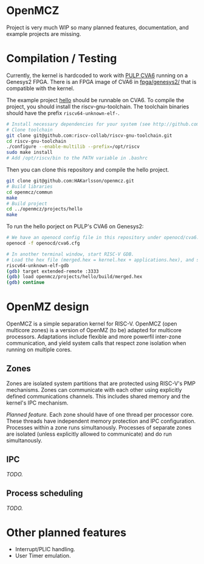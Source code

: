 # OpenMCZ

Project is very much WIP so many planned features, documentation, and example projects are missing.

# Compilation / Testing

Currently, the kernel is hardcoded to work with [PULP
CVA6](http://github.com/pulp-platform/cva6) running on a Genesys2 FPGA. There
is an FPGA image of CVA6 in [fpga/genesys2/](fpga/genesys2/) that is compatible
with the kernel.


The example project [hello](projects/hello) should be runnable on CVA6.
To compile the project, you should install the riscv-gnu-toolchain.
The toolchain binaries should have the prefix `riscv64-unknown-elf-`.
```bash
# Install necessary dependencies for your system (see http://github.com/riscv-collab/riscv-gnu-toolchain).
# Clone toolchain
git clone git@github.com:riscv-collab/riscv-gnu-toolchain.git
cd riscv-gnu-toolchain
./configure --enable-multilib --prefix=/opt/riscv
sudo make install
# Add /opt/riscv/bin to the PATH variable in .bashrc
```

Then you can clone this repository and compile the hello project.
```bash
git clone git@github.com:HAKarlsson/openmcz.git
# Build libraries
cd openmcz/commun
make
# Build project
cd ../openmcz/projects/hello
make
```

To run the hello porject on PULP's CVA6 on Genesys2:
```bash
# We have an openocd config file in this repository under openocd/cva6.cfg
openocd -f openocd/cva6.cfg

# In another terminal window, start RISC-V GDB.
# Load the hex file (merged.hex = kernel.hex + applications.hex), and start the program.
riscv64-unknown-elf-gdb
(gdb) target extended-remote :3333
(gdb) load openmcz/projects/hello/build/merged.hex
(gdb) continue
```


# OpenMZ design

OpenMCZ is a simple separation kernel for RISC-V. OpenMCZ (open multicore
zones) is a version of OpenMZ (to be) adapted for multicore processors.
Adaptations include flexible and more powerfil inter-zone communication, and yield
system calls that respect zone isolation when running on multiple cores.

## Zones

Zones are isolated system partitions that are protected using RISC-V's PMP
mechanisms. Zones can communicate with each other using explicitly defined
communications channels. This includes shared memory and the kernel's IPC
mechanism.

*Planned feature.* Each zone should have of one thread per processor core.
These threads have independent memory protection and IPC configuration.
Processes within a zone runs simultanously. Processes of separate zones are
isolated (unless explicitly allowed to communicate) and do run simultanously.

## IPC

*TODO.*

## Process scheduling

*TODO.*

# Other planned features
- Interrupt/PLIC handling.
- User Timer emulation.
